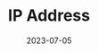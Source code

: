 ---
title: 06. IP Address
description: Project 6/16
date: 2023-07-05
url: https://github.com/marcusjhang/ip-address-tracker
---